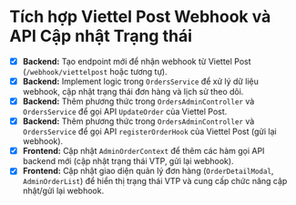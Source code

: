 # Tích hợp Viettel Post Webhook và API Cập nhật Trạng thái

- [x] **Backend:** Tạo endpoint mới để nhận webhook từ Viettel Post (`/webhook/viettelpost` hoặc tương tự).
- [x] **Backend:** Implement logic trong `OrdersService` để xử lý dữ liệu webhook, cập nhật trạng thái đơn hàng và lịch sử theo dõi.
- [x] **Backend:** Thêm phương thức trong `OrdersAdminController` và `OrdersService` để gọi API `UpdateOrder` của Viettel Post.
- [x] **Backend:** Thêm phương thức trong `OrdersAdminController` và `OrdersService` để gọi API `registerOrderHook` của Viettel Post (gửi lại webhook).
- [x] **Frontend:** Cập nhật `AdminOrderContext` để thêm các hàm gọi API backend mới (cập nhật trạng thái VTP, gửi lại webhook).
- [x] **Frontend:** Cập nhật giao diện quản lý đơn hàng (`OrderDetailModal`, `AdminOrderList`) để hiển thị trạng thái VTP và cung cấp chức năng cập nhật/gửi lại webhook.
